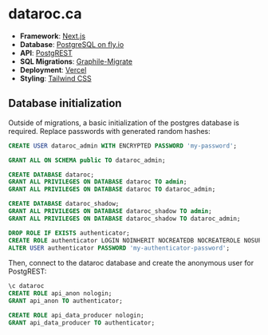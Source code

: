 # dataroc.ca

- **Framework**: [Next.js](https://nextjs.org/)
- **Database**: [PostgreSQL on fly.io](https://fly.io/docs/postgres/)
- **API**: [PostgREST](https://postgrest.org/en/stable/)
- **SQL Migrations**: [Graphile-Migrate](https://github.com/graphile/migrate)
- **Deployment**: [Vercel](https://vercel.com)
- **Styling**: [Tailwind CSS](https://tailwindcss.com)


## Database initialization

Outside of migrations, a basic initialization of the postgres database is required. Replace passwords with generated random hashes:

```sql
CREATE USER dataroc_admin WITH ENCRYPTED PASSWORD 'my-password';

GRANT ALL ON SCHEMA public TO dataroc_admin;

CREATE DATABASE dataroc;
GRANT ALL PRIVILEGES ON DATABASE dataroc TO admin;
GRANT ALL PRIVILEGES ON DATABASE dataroc TO dataroc_admin;

CREATE DATABASE dataroc_shadow;
GRANT ALL PRIVILEGES ON DATABASE dataroc_shadow TO admin;
GRANT ALL PRIVILEGES ON DATABASE dataroc_shadow TO dataroc_admin;

DROP ROLE IF EXISTS authenticator;
CREATE ROLE authenticator LOGIN NOINHERIT NOCREATEDB NOCREATEROLE NOSUPERUSER;
ALTER USER authenticator PASSWORD 'my-authenticator-password';

```
Then, connect to the dataroc database and create the anonymous user for PostgREST:

```sql
\c dataroc
CREATE ROLE api_anon nologin;
GRANT api_anon TO authenticator;

CREATE ROLE api_data_producer nologin;
GRANT api_data_producer TO authenticator;
```